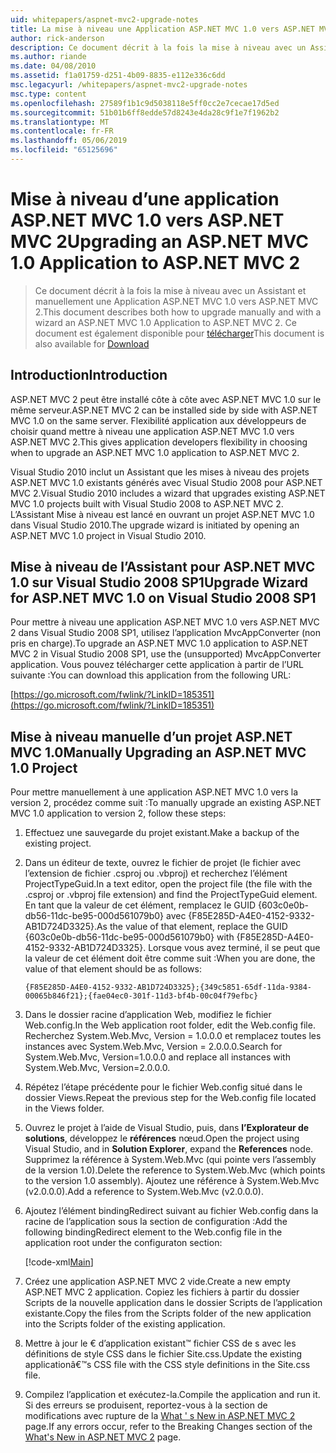 ```yaml
---
uid: whitepapers/aspnet-mvc2-upgrade-notes
title: La mise à niveau une Application ASP.NET MVC 1.0 vers ASP.NET MVC 2 | Microsoft Docs
author: rick-anderson
description: Ce document décrit à la fois la mise à niveau avec un Assistant et manuellement une Application ASP.NET MVC 1.0 vers ASP.NET MVC 2. Ce document est également disponible pour d...
ms.author: riande
ms.date: 04/08/2010
ms.assetid: f1a01759-d251-4b09-8835-e112e336c6dd
msc.legacyurl: /whitepapers/aspnet-mvc2-upgrade-notes
msc.type: content
ms.openlocfilehash: 27589f1b1c9d5038118e5ff0cc2e7cecae17d5ed
ms.sourcegitcommit: 51b01b6ff8edde57d8243e4da28c9f1e7f1962b2
ms.translationtype: MT
ms.contentlocale: fr-FR
ms.lasthandoff: 05/06/2019
ms.locfileid: "65125696"
---
```

# <a name="upgrading-an-aspnet-mvc-10-application-to-aspnet-mvc-2"></a><span data-ttu-id="83508-104">Mise à niveau d’une application ASP.NET MVC 1.0 vers ASP.NET MVC 2</span><span class="sxs-lookup"><span data-stu-id="83508-104">Upgrading an ASP.NET MVC 1.0 Application to ASP.NET MVC 2</span></span>

> <span data-ttu-id="83508-105">Ce document décrit à la fois la mise à niveau avec un Assistant et manuellement une Application ASP.NET MVC 1.0 vers ASP.NET MVC 2.</span><span class="sxs-lookup"><span data-stu-id="83508-105">This document describes both how to upgrade manually and with a wizard an ASP.NET MVC 1.0 Application to ASP.NET MVC 2.</span></span> <span data-ttu-id="83508-106">Ce document est également disponible pour [télécharger](https://download.microsoft.com/download/F/1/6/F16F9AF9-8EF4-4845-BC97-639791D5699C/MVC2-Upgrade-Notes.pdf)</span><span class="sxs-lookup"><span data-stu-id="83508-106">This document is also available for [Download](https://download.microsoft.com/download/F/1/6/F16F9AF9-8EF4-4845-BC97-639791D5699C/MVC2-Upgrade-Notes.pdf)</span></span>

## <a name="introduction"></a><span data-ttu-id="83508-107">Introduction</span><span class="sxs-lookup"><span data-stu-id="83508-107">Introduction</span></span>

<span data-ttu-id="83508-108">ASP.NET MVC 2 peut être installé côte à côte avec ASP.NET MVC 1.0 sur le même serveur.</span><span class="sxs-lookup"><span data-stu-id="83508-108">ASP.NET MVC 2 can be installed side by side with ASP.NET MVC 1.0 on the same server.</span></span> <span data-ttu-id="83508-109">Flexibilité application aux développeurs de choisir quand mettre à niveau une application ASP.NET MVC 1.0 vers ASP.NET MVC 2.</span><span class="sxs-lookup"><span data-stu-id="83508-109">This gives application developers flexibility in choosing when to upgrade an ASP.NET MVC 1.0 application to ASP.NET MVC 2.</span></span>

<span data-ttu-id="83508-110">Visual Studio 2010 inclut un Assistant que les mises à niveau des projets ASP.NET MVC 1.0 existants générés avec Visual Studio 2008 pour ASP.NET MVC 2.</span><span class="sxs-lookup"><span data-stu-id="83508-110">Visual Studio 2010 includes a wizard that upgrades existing ASP.NET MVC 1.0 projects built with Visual Studio 2008 to ASP.NET MVC 2.</span></span> <span data-ttu-id="83508-111">L’Assistant Mise à niveau est lancé en ouvrant un projet ASP.NET MVC 1.0 dans Visual Studio 2010.</span><span class="sxs-lookup"><span data-stu-id="83508-111">The upgrade wizard is initiated by opening an ASP.NET MVC 1.0 project in Visual Studio 2010.</span></span>

## <a name="upgrade-wizard-for-aspnet-mvc-10-on-visual-studio-2008-sp1"></a><span data-ttu-id="83508-112">Mise à niveau de l’Assistant pour ASP.NET MVC 1.0 sur Visual Studio 2008 SP1</span><span class="sxs-lookup"><span data-stu-id="83508-112">Upgrade Wizard for ASP.NET MVC 1.0 on Visual Studio 2008 SP1</span></span>

<span data-ttu-id="83508-113">Pour mettre à niveau une application ASP.NET MVC 1.0 vers ASP.NET MVC 2 dans Visual Studio 2008 SP1, utilisez l’application MvcAppConverter (non pris en charge).</span><span class="sxs-lookup"><span data-stu-id="83508-113">To upgrade an ASP.NET MVC 1.0 application to ASP.NET MVC 2 in Visual Studio 2008 SP1, use the (unsupported) MvcAppConverter application.</span></span> <span data-ttu-id="83508-114">Vous pouvez télécharger cette application à partir de l’URL suivante :</span><span class="sxs-lookup"><span data-stu-id="83508-114">You can download this application from the following URL:</span></span>

[https://go.microsoft.com/fwlink/?LinkID=185351](https://go.microsoft.com/fwlink/?LinkID=185351)

## <a name="manually-upgrading-an-aspnet-mvc-10-project"></a><span data-ttu-id="83508-115">Mise à niveau manuelle d’un projet ASP.NET MVC 1.0</span><span class="sxs-lookup"><span data-stu-id="83508-115">Manually Upgrading an ASP.NET MVC 1.0 Project</span></span>

<span data-ttu-id="83508-116">Pour mettre manuellement à une application ASP.NET MVC 1.0 vers la version 2, procédez comme suit :</span><span class="sxs-lookup"><span data-stu-id="83508-116">To manually upgrade an existing ASP.NET MVC 1.0 application to version 2, follow these steps:</span></span>

1. <span data-ttu-id="83508-117">Effectuez une sauvegarde du projet existant.</span><span class="sxs-lookup"><span data-stu-id="83508-117">Make a backup of the existing project.</span></span>
2. <span data-ttu-id="83508-118">Dans un éditeur de texte, ouvrez le fichier de projet (le fichier avec l’extension de fichier .csproj ou .vbproj) et recherchez l’élément ProjectTypeGuid.</span><span class="sxs-lookup"><span data-stu-id="83508-118">In a text editor, open the project file (the file with the .csproj or .vbproj file extension) and find the ProjectTypeGuid element.</span></span> <span data-ttu-id="83508-119">En tant que la valeur de cet élément, remplacez le GUID {603c0e0b-db56-11dc-be95-000d561079b0} avec {F85E285D-A4E0-4152-9332-AB1D724D3325}.</span><span class="sxs-lookup"><span data-stu-id="83508-119">As the value of that element, replace the GUID {603c0e0b-db56-11dc-be95-000d561079b0} with {F85E285D-A4E0-4152-9332-AB1D724D3325}.</span></span> <span data-ttu-id="83508-120">Lorsque vous avez terminé, il se peut que la valeur de cet élément doit être comme suit :</span><span class="sxs-lookup"><span data-stu-id="83508-120">When you are done, the value of that element should be as follows:</span></span> 

    `{F85E285D-A4E0-4152-9332-AB1D724D3325};{349c5851-65df-11da-9384-00065b846f21};{fae04ec0-301f-11d3-bf4b-00c04f79efbc}`
3. <span data-ttu-id="83508-121">Dans le dossier racine d’application Web, modifiez le fichier Web.config.</span><span class="sxs-lookup"><span data-stu-id="83508-121">In the Web application root folder, edit the Web.config file.</span></span> <span data-ttu-id="83508-122">Recherchez System.Web.Mvc, Version = 1.0.0.0 et remplacez toutes les instances avec System.Web.Mvc, Version = 2.0.0.0.</span><span class="sxs-lookup"><span data-stu-id="83508-122">Search for System.Web.Mvc, Version=1.0.0.0 and replace all instances with System.Web.Mvc, Version=2.0.0.0.</span></span>
4. <span data-ttu-id="83508-123">Répétez l’étape précédente pour le fichier Web.config situé dans le dossier Views.</span><span class="sxs-lookup"><span data-stu-id="83508-123">Repeat the previous step for the Web.config file located in the Views folder.</span></span>
5. <span data-ttu-id="83508-124">Ouvrez le projet à l’aide de Visual Studio, puis, dans **l’Explorateur de solutions**, développez le **références** nœud.</span><span class="sxs-lookup"><span data-stu-id="83508-124">Open the project using Visual Studio, and in **Solution Explorer**, expand the **References** node.</span></span> <span data-ttu-id="83508-125">Supprimez la référence à System.Web.Mvc (qui pointe vers l’assembly de la version 1.0).</span><span class="sxs-lookup"><span data-stu-id="83508-125">Delete the reference to System.Web.Mvc (which points to the version 1.0 assembly).</span></span> <span data-ttu-id="83508-126">Ajoutez une référence à System.Web.Mvc (v2.0.0.0).</span><span class="sxs-lookup"><span data-stu-id="83508-126">Add a reference to System.Web.Mvc (v2.0.0.0).</span></span>
6. <span data-ttu-id="83508-127">Ajoutez l’élément bindingRedirect suivant au fichier Web.config dans la racine de l’application sous la section de configuration :</span><span class="sxs-lookup"><span data-stu-id="83508-127">Add the following bindingRedirect element to the Web.config file in the application root under the configuraton section:</span></span>   

    [!code-xml[Main](aspnet-mvc2-upgrade-notes/samples/sample1.xml)]
7. <span data-ttu-id="83508-128">Créez une application ASP.NET MVC 2 vide.</span><span class="sxs-lookup"><span data-stu-id="83508-128">Create a new empty ASP.NET MVC 2 application.</span></span> <span data-ttu-id="83508-129">Copiez les fichiers à partir du dossier Scripts de la nouvelle application dans le dossier Scripts de l’application existante.</span><span class="sxs-lookup"><span data-stu-id="83508-129">Copy the files from the Scripts folder of the new application into the Scripts folder of the existing application.</span></span>
8. <span data-ttu-id="83508-130">Mettre à jour le € d’application existant™ fichier CSS de s avec les définitions de style CSS dans le fichier Site.css.</span><span class="sxs-lookup"><span data-stu-id="83508-130">Update the existing applicationâ€™s CSS file with the CSS style definitions in the Site.css file.</span></span>
9. <span data-ttu-id="83508-131">Compilez l’application et exécutez-la.</span><span class="sxs-lookup"><span data-stu-id="83508-131">Compile the application and run it.</span></span> <span data-ttu-id="83508-132">Si des erreurs se produisent, reportez-vous à la section de modifications avec rupture de la [What ' s New in ASP.NET MVC 2](https://go.microsoft.com/fwlink/?LinkID=185038) page.</span><span class="sxs-lookup"><span data-stu-id="83508-132">If any errors occur, refer to the Breaking Changes section of the [What's New in ASP.NET MVC 2](https://go.microsoft.com/fwlink/?LinkID=185038) page.</span></span>
